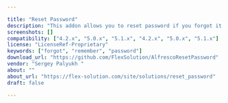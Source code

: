 ```yaml
---

title: "Reset Password"
description: "This addon allows you to reset password if you forgot it. Quick user guide how to reset password: Fill username or email in the popup You will receive email with link to page where you may change password (link is available within 24h) Go to \\\"change password\\\" page Set new password Login with new password In general, it has user friendly interface."
screenshots: []
compatibility: ["4.2.x", "5.0.x", "5.1.x", "4.2.x", "5.0.x", "5.1.x"]
license: "LicenseRef-Proprietary"
keywords: ["forgot", "remember", "password"]
download_url: "https://github.com/FlexSolution/AlfrescoResetPassword"
vendor: "Sergey Palyukh ‌"
about: ""
about_url: "https://flex-solution.com/site/solutions/reset_password"
draft: false

---
```

